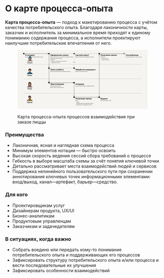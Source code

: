 # О карте процесса-опыта

**Карта процесса-опыта** — подход к макетированию процесса с учётом качества потребительского опыта. Благодаря лаконичности карты, заказчик и исполнитель за минимальное время приходят к единому пониманию содержания процесса, а исполнители проектируют наилучшие потребительские впечатления от него.

<figure><img src=".gitbook/assets/Pizza Collaboration XPM@2x.png" alt=""><figcaption><p>Карта процесса-опыта процессов взаимодействия при заказе пиццы</p></figcaption></figure>

### Преимущества

* Лаконичная, ясная и наглядная схема процесса
* Минимум элементов нотации — быстро освоить
* Высокая скорость ведения сессий сбора требований о процессе
* Гибкость в выборе масштаба схемы за счёт понятия ключевой точки
* Детально рассматривает места взаимодействий людей и сервисов
* Поддержка нелинейного пользовательского пути при сохранении аннотирования ключевых точек информационными элементами: вход/выход, канал—артефакт, барьер—средство.

### Для кого <a href="#user-content-elements" id="user-content-elements"></a>

* Проектировщикам услуг
* Дизайнерам продукта, UX/UI
* Бизнес-аналитикам
* Продуктовым управленцам
* Заказчикам и задачедателям

### В ситуациях, когда важно

* Собрать воедино или передать кому-то понимание потребительского опыта и поддерживающих его процессов
* Зафиксировать структуру потребительского опыта и/или процесса и вести последовательные их улучшения
* Зафиксировать особенности взаимодействий&#x20;
